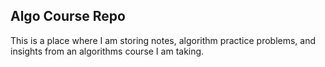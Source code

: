 ## Algo Course Repo

This is a place where I am storing notes, algorithm practice problems, and insights from an algorithms course I am taking.
